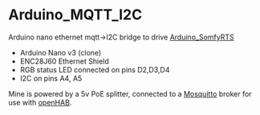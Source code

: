# Arduino_MQTT_I2C

Arduino nano ethernet mqtt->I2C bridge to drive [Arduino_SomfyRTS](https://github.com/richardbounds/Arduino_SomfyRTS)

- Arduino Nano v3 (clone)
- ENC28J60 Ethernet Shield 
- RGB status LED connected on pins D2,D3,D4
- I2C on pins A4, A5

Mine is powered by a 5v PoE splitter, connected to a [Mosquitto](https://mosquitto.org/) broker for use with [openHAB](https://www.openhab.org/addons/bindings/mqtt/).